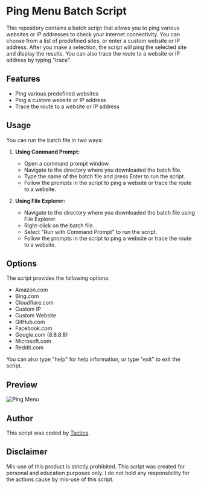 # Ping Menu Batch Script

This repository contains a batch script that allows you to ping various websites or IP addresses to check your internet connectivity. You can choose from a list of predefined sites, or enter a custom website or IP address. After you make a selection, the script will ping the selected site and display the results. You can also trace the route to a website or IP address by typing "trace".

## Features

- Ping various predefined websites
- Ping a custom website or IP address
- Trace the route to a website or IP address

## Usage

You can run the batch file in two ways:

1. **Using Command Prompt:**
    - Open a command prompt window.
    - Navigate to the directory where you downloaded the batch file.
    - Type the name of the batch file and press Enter to run the script.
    - Follow the prompts in the script to ping a website or trace the route to a website.

2. **Using File Explorer:**
    - Navigate to the directory where you downloaded the batch file using File Explorer.
    - Right-click on the batch file.
    - Select "Run with Command Prompt" to run the script.
    - Follow the prompts in the script to ping a website or trace the route to a website.

## Options

The script provides the following options:

- Amazon.com
- Bing.com
- Cloudflare.com
- Custom IP
- Custom Website
- GitHub.com
- Facebook.com
- Google.com (8.8.8.8)
- Microsoft.com
- Reddit.com

You can also type "help" for help information, or type "exit" to exit the script.

## Preview

![Ping Menu](https://i.ibb.co/yWTmhSk/Screenshot-2024-06-22-205104.png)

## Author

This script was coded by [Tactics](https://github.com/tactics-osrs).

## Disclaimer

Mis-use of this product is strictly prohibited. This script was created for personal and education purposes only. I do not hold any responsibility for the actions cause by mis-use of this script.
